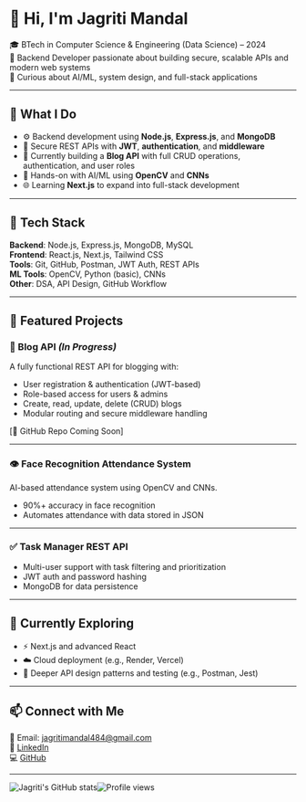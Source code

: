 # 👋 Hi, I'm Jagriti Mandal

🎓 BTech in Computer Science & Engineering (Data Science) – 2024  
🔧 Backend Developer passionate about building secure, scalable APIs and modern web systems  
🧠 Curious about AI/ML, system design, and full-stack applications

---

## 💼 What I Do

- ⚙️ Backend development using **Node.js**, **Express.js**, and **MongoDB**
- 🔐 Secure REST APIs with **JWT**, **authentication**, and **middleware**
- 🚀 Currently building a **Blog API** with full CRUD operations, authentication, and user roles
- 🧠 Hands-on with AI/ML using **OpenCV** and **CNNs**
- 🌐 Learning **Next.js** to expand into full-stack development

---

## 🔧 Tech Stack

**Backend**: Node.js, Express.js, MongoDB, MySQL  
**Frontend**: React.js, Next.js, Tailwind CSS  
**Tools**: Git, GitHub, Postman, JWT Auth, REST APIs  
**ML Tools**: OpenCV, Python (basic), CNNs  
**Other**: DSA, API Design, GitHub Workflow

---

## 📌 Featured Projects

### 📝 Blog API *(In Progress)*  
A fully functional REST API for blogging with:
- User registration & authentication (JWT-based)
- Role-based access for users & admins
- Create, read, update, delete (CRUD) blogs
- Modular routing and secure middleware handling

[🔗 GitHub Repo Coming Soon]

---

### 👁️ Face Recognition Attendance System  
AI-based attendance system using OpenCV and CNNs.  
- 90%+ accuracy in face recognition  
- Automates attendance with data stored in JSON

---

### ✅ Task Manager REST API  
- Multi-user support with task filtering and prioritization  
- JWT auth and password hashing  
- MongoDB for data persistence

---

## 🌱 Currently Exploring

- ⚡ Next.js and advanced React  
- ☁️ Cloud deployment (e.g., Render, Vercel)  
- 🧠 Deeper API design patterns and testing (e.g., Postman, Jest)

---

## 📫 Connect with Me

📧 Email: jagritimandal484@gmail.com  
💼 [LinkedIn](https://www.linkedin.com/in/jagriti-mandal-2b8a6a284/)  
💻 [GitHub](https://github.com/jagritimandal)

---

![Jagriti's GitHub stats](https://github-readme-stats.vercel.app/api?username=jagritimandal&show_icons=true&theme=radical)![Profile views](https://visitor-badge.laobi.icu/badge?page_id=jagritimandal.jagritimandal)


